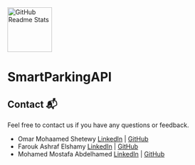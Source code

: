 <img width="100px" src="https://res.cloudinary.com/anuraghazra/image/upload/v1594908242/logo_ccswme.svg" align="center" alt="GitHub Readme Stats" />

# SmartParkingAPI


## Contact 📬

Feel free to contact us if you have any questions or feedback.

- Omar Mohaamed Shetewy
  [LinkedIn](https://www.linkedin.com/in/omar-shetewy/) | [GitHub](https://github.com/Omar-Shetewy)
- Farouk Ashraf Elshamy
  [LinkedIn](https://www.linkedin.com/in/faroukashraf/) | [GitHub](https://github.com/FaroukAshrafElshamy)
- Mohamed Mostafa Abdelhamed
  [LinkedIn](https://www.linkedin.com/in/mohamed-mostafaaa/) | [GitHub](https://github.com/Mohamed-Mostafaaa)
